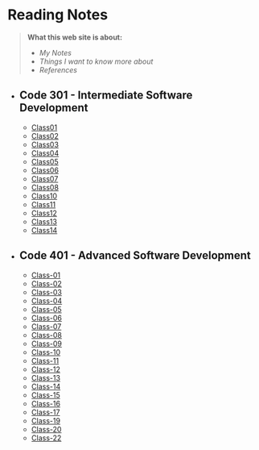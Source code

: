 # Reading Notes
>  **What this web site is about:**
> - *My Notes*
> - *Things I want to know more about*
> - *References* 


* ## Code 301 - Intermediate Software Development
   * [Class01](./Read-classes/class01.md) 
   * [Class02](./Read-classes/class02.md)
   * [Class03](./Read-classes/class03.md)
   * [Class04](./Read-classes/class04.md)
   * [Class05](./Read-classes/class05.md)
   * [Class06](./Read-classes/class06.md)
   * [Class07](./Read-classes/class07.md)
   * [Class08](./Read-classes/class08.md)
   * [Class10](./Read-classes/class10.md)
   * [Class11](./Read-classes/class11.md)
   * [Class12](./Read-classes/class12.md)
   * [Class13](./Read-classes/class13.md)
   * [Class14](./Read-classes/class14.md)
* ## Code 401 - Advanced Software Development
   * [Class-01](./code-401-python/class-01/README.md)
   * [Class-02](./code-401-python/class-02/README.md)
   * [Class-03](./code-401-python/class-03/README.md)
   * [Class-04](./code-401-python/class-04/README.md)
   * [Class-05](./code-401-python/class-05/README.md)
   * [Class-06](./code-401-python/class-06/README.md)
   * [Class-07](./code-401-python/class-07/README.md)
   * [Class-08](./code-401-python/class-08/README.md)
   * [Class-09](./code-401-python/class-09/README.md)
   * [Class-10](./code-401-python/class-10/README.md)
   * [Class-11](./code-401-python/class-11/README.md)
   * [Class-12](./code-401-python/class-12/README.md)
   * [Class-13](./code-401-python/class-13/README.md)
   * [Class-14](./code-401-python/class-14/README.md)
   * [Class-15](./code-401-python/class-15/README.md)
   * [Class-16](./code-401-python/class-16/README.md)
   * [Class-17](./code-401-python/class-17/README.md)
   * [Class-19](./code-401-python/class-19/README.md)
   * [Class-20](./code-401-python/class-20/README.md)
   * [Class-22](./code-401-python/class-22/README.md)
